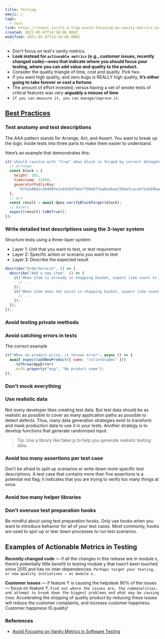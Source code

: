 ```yaml
---
title: Testing
emoji: 📝
tags:
  - test
link: https://itnext.io/its-a-trap-avoid-focusing-on-vanity-metrics-in-software-testing-7a627c7848
created: 2021-05-07T14:34:06.000Z
modified: 2021-05-07T14:34:06.000Z
---
```


- Don't focus on test's vanity metrics.
- **Look instead for `actionable metrics` (e.g., customer issues, recently changed code)—ones that indicate where you should focus your testing, where you can add value and quality to the product.**
- Consider the quality triangle of time, cost and quality. Pick two.
- If you want high quality, and zero bugs is REALLY high quality, **it’s either going to take forever or cost a fortune**.
- The amount of effort invested, versus having a set of smoke tests of critical features was very **arguably a misuse of time**
- `If you can measure it, you can manage/improve it`.

## [Best Practices](https://blog.logrocket.com/javascript-testing-best-practices/)

### Test anatomy and test descriptions

The AAA pattern stands for Arrange, Act, and Assert. You want to break up the logic inside tests into three parts to make them easier to understand.

Here’s an example that demonstrates this:

```js
it('should resolve with "true" when block is forged by correct delegate', async () => {
  // Arrange
  const block = {
    height: 302,
    timestamp: 23450,
    generatorPublicKey:
      "6fb2e0882cd9d895e1e441b9f9be7f98e877aa0a16ae230ee5caceb7a1b896ae",
  };
  // Act
  const result = await dpos.verifyBlockForger(block);
  // Assert
  expect(result).toBeTrue();
});
```

### Write detailed test descriptions using the 3-layer system

Structure tests using a three-layer system:

- Layer 1: Unit that you want to test, or test requirement
- Layer 2: Specific action or scenario you want to test
- Layer 3: Describe the expected result

```js
describe("OrderServcie", () => {
  describe("Add a new item", () => {
    it("When item is already in shopping basket, expect item count to increase", async () => {
      // ...
    });
    it("When item does not exist in shopping basket, expect item count to equal one", async () => {
      // ...
    });
  });
});
```

### Avoid testing private methods

### Avoid catching errors in tests

The correct example

```js
it("When no product price, it throws error", async () => {
  await expect(addNewProduct({ name: "rollerblades" }))
    .toThrow(AppError)
    .with.property("msg", "No product name");
});
```

### Don’t mock everything

### Use realistic data

Not every developer likes creating test data. But test data should be as realistic as possible to cover as many application paths as possible to detect defects. Thus, many data generation strategies exist to transform and mask production data to use it in your tests. Another strategy is to develop functions that generate randomized input.

> Tip: Use a library like faker.js to help you generate realistic testing data.

### Avoid too many assertions per test case

Don’t be afraid to split up scenarios or write down more specific test descriptions. A test case that contains more than five assertions is a potential red flag; it indicates that you are trying to verify too many things at once.

### Avoid too many helper libraries

### Don’t overuse test preparation hooks

Be mindful about using test preparation hooks. Only use hooks when you want to introduce behavior for all of your test cases. Most commonly, hooks are used to spin up or tear down processes to run test scenarios.

## Examples of Actionable Metrics in Testing

**Recently changed code** — if all the changes in this release are in module x, there’s potentially little benefit to testing module y that hasn’t been touched since 2015 and has no inter-dependencies. `Perhaps target your testing, or new quality initiatives — at module x.`

**Customer issues** — if feature Y is causing the helpdesk 90% of the issues — focus on feature Y. `Find out where the issues are, the commonalities, and attempt to break down the biggest problems and what may be causing them`.
Accelerating the shipping of quality product by reducing these issues will reduce the customer complaints, and increase customer happiness. Customer happiness IS quality!

### References

- [Avoid Focusing on Vanity Metrics in Software Testing](https://itnext.io/its-a-trap-avoid-focusing-on-vanity-metrics-in-software-testing-7a627c7848)

```

```

```

```

